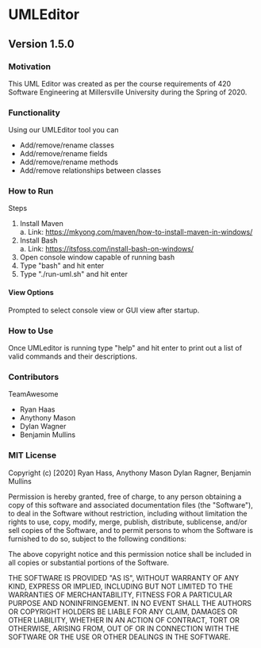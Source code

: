 # UMLEditor
## Version 1.5.0
### Motivation
This UML Editor was created as per the course requirements of 420 Software Engineering at Millersville University during the Spring of 2020. 

### Functionality
Using our UMLEditor tool you can
* Add/remove/rename classes
* Add/remove/rename fields
* Add/remove/rename methods
* Add/remove relationships between classes

### How to Run
Steps  
1. Install Maven  
	a. Link: https://mkyong.com/maven/how-to-install-maven-in-windows/  
2. Install Bash  
	a. Link: https://itsfoss.com/install-bash-on-windows/ 
3. Open console window capable of running bash
4. Type "bash" and hit enter
5. Type "./run-uml.sh" and hit enter

#### View Options
Prompted to select console view or GUI view after startup.

### How to Use
Once UMLeditor is running type "help" and hit enter to print out a list of valid commands and their descriptions.


### Contributors
TeamAwesome
- Ryan Haas
- Anythony Mason
- Dylan Wagner
- Benjamin Mullins

### MIT License
Copyright (c) [2020] Ryan Hass, Anythony Mason Dylan Ragner, Benjamin Mullins


Permission is hereby granted, free of charge, to any person obtaining a copy
of this software and associated documentation files (the "Software"), to deal
in the Software without restriction, including without limitation the rights
to use, copy, modify, merge, publish, distribute, sublicense, and/or sell
copies of the Software, and to permit persons to whom the Software is
furnished to do so, subject to the following conditions:

The above copyright notice and this permission notice shall be included in all
copies or substantial portions of the Software.

THE SOFTWARE IS PROVIDED "AS IS", WITHOUT WARRANTY OF ANY KIND, EXPRESS OR
IMPLIED, INCLUDING BUT NOT LIMITED TO THE WARRANTIES OF MERCHANTABILITY,
FITNESS FOR A PARTICULAR PURPOSE AND NONINFRINGEMENT. IN NO EVENT SHALL THE
AUTHORS OR COPYRIGHT HOLDERS BE LIABLE FOR ANY CLAIM, DAMAGES OR OTHER
LIABILITY, WHETHER IN AN ACTION OF CONTRACT, TORT OR OTHERWISE, ARISING FROM,
OUT OF OR IN CONNECTION WITH THE SOFTWARE OR THE USE OR OTHER DEALINGS IN THE
SOFTWARE.
